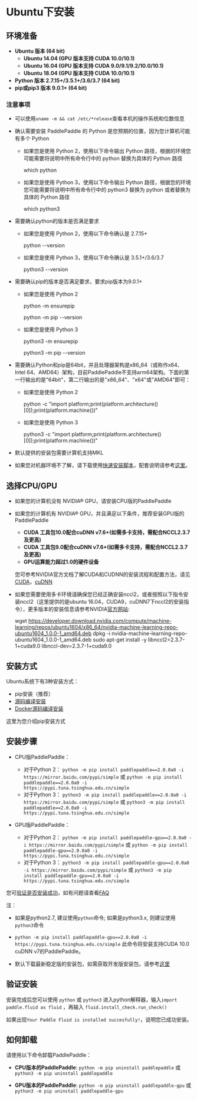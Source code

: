 # **Ubuntu下安装**

## 环境准备

* **Ubuntu 版本 (64 bit)**
    * **Ubuntu 14.04 (GPU 版本支持 CUDA 10.0/10.1)**
    * **Ubuntu 16.04 (GPU 版本支持 CUDA 9.0/9.1/9.2/10.0/10.1)**
    * **Ubuntu 18.04 (GPU 版本支持 CUDA 10.0/10.1)**
* **Python 版本 2.7.15+/3.5.1+/3.6/3.7 (64 bit)**
* **pip或pip3 版本 9.0.1+ (64 bit)**

### 注意事项

* 可以使用`uname -m && cat /etc/*release`查看本机的操作系统和位数信息
* 确认需要安装 PaddlePaddle 的 Python 是您预期的位置，因为您计算机可能有多个 Python

    * 如果您是使用 Python 2，使用以下命令输出 Python 路径，根据的环境您可能需要将说明中所有命令行中的 python 替换为具体的 Python 路径

        which python

    * 如果您是使用 Python 3，使用以下命令输出 Python 路径，根据您的环境您可能需要将说明中所有命令行中的 python3 替换为 python 或者替换为具体的 Python 路径

        which python3

* 需要确认python的版本是否满足要求

    * 如果您是使用 Python 2，使用以下命令确认是 2.7.15+

        python --version

    * 如果您是使用 Python 3，使用以下命令确认是 3.5.1+/3.6/3.7

        python3 --version

* 需要确认pip的版本是否满足要求，要求pip版本为9.0.1+

    * 如果您是使用 Python 2

        python -m ensurepip

        python -m pip --version

    * 如果您是使用 Python 3

        python3 -m ensurepip

        python3 -m pip --version

* 需要确认Python和pip是64bit，并且处理器架构是x86_64（或称作x64、Intel 64、AMD64）架构，目前PaddlePaddle不支持arm64架构。下面的第一行输出的是"64bit"，第二行输出的是"x86_64"、"x64"或"AMD64"即可：

    * 如果您是使用 Python 2

        python -c "import platform;print(platform.architecture()[0]);print(platform.machine())"

    * 如果您是使用 Python 3

        python3 -c "import platform;print(platform.architecture()[0]);print(platform.machine())"

* 默认提供的安装包需要计算机支持MKL
* 如果您对机器环境不了解，请下载使用[快速安装脚本](https://fast-install.bj.bcebos.com/fast_install.sh)，配套说明请参考[这里](https://github.com/PaddlePaddle/FluidDoc/blob/develop/doc/fluid/install/install_script.md)。

## 选择CPU/GPU

* 如果您的计算机没有 NVIDIA® GPU，请安装CPU版的PaddlePaddle

* 如果您的计算机有 NVIDIA® GPU，并且满足以下条件，推荐安装GPU版的PaddlePaddle
	* **CUDA 工具包10.0配合cuDNN v7.6+(如需多卡支持，需配合NCCL2.3.7及更高)**
	* **CUDA 工具包9.0配合cuDNN v7.6+(如需多卡支持，需配合NCCL2.3.7及更高)**
	* **GPU运算能力超过1.0的硬件设备**


	您可参考NVIDIA官方文档了解CUDA和CUDNN的安装流程和配置方法，请见[CUDA](https://docs.nvidia.com/cuda/cuda-installation-guide-linux/)，[cuDNN](https://docs.nvidia.com/deeplearning/sdk/cudnn-install/)

* 如果您需要使用多卡环境请确保您已经正确安装nccl2，或者按照以下指令安装nccl2（这里提供的是ubuntu 16.04，CUDA9，cuDNN7下nccl2的安装指令），更多版本的安装信息请参考NVIDIA[官方网站](https://developer.nvidia.com/nccl):


	wget https://developer.download.nvidia.com/compute/machine-learning/repos/ubuntu1604/x86_64/nvidia-machine-learning-repo-ubuntu1604_1.0.0-1_amd64.deb
	dpkg -i nvidia-machine-learning-repo-ubuntu1604_1.0.0-1_amd64.deb
	sudo apt-get install -y libnccl2=2.3.7-1+cuda9.0 libnccl-dev=2.3.7-1+cuda9.0



## 安装方式

Ubuntu系统下有3种安装方式：

* pip安装（推荐）
* [源码编译安装](./compile/compile_Ubuntu.html#ubt_source)
* [Docker源码编译安装](./compile/compile_Ubuntu.html#ubt_docker)

这里为您介绍pip安装方式

## 安装步骤

* CPU版PaddlePaddle：
  * 对于Python 2： `python -m pip install paddlepaddle==2.0.0a0 -i https://mirror.baidu.com/pypi/simple` 或 `python -m pip install paddlepaddle==2.0.0a0 -i https://pypi.tuna.tsinghua.edu.cn/simple`
  * 对于Python 3： `python3 -m pip install paddlepaddle==2.0.0a0 -i https://mirror.baidu.com/pypi/simple` 或 `python3 -m pip install paddlepaddle==2.0.0a0 -i https://pypi.tuna.tsinghua.edu.cn/simple`

* GPU版PaddlePaddle：
  * 对于Python 2： `python -m pip install paddlepaddle-gpu==2.0.0a0 -i https://mirror.baidu.com/pypi/simple` 或 `python -m pip install paddlepaddle-gpu==2.0.0a0 -i https://pypi.tuna.tsinghua.edu.cn/simple`
  * 对于Python 3： `python3 -m pip install paddlepaddle-gpu==2.0.0a0 -i https://mirror.baidu.com/pypi/simple` 或 `python3 -m pip install paddlepaddle-gpu==2.0.0a0 -i https://pypi.tuna.tsinghua.edu.cn/simple`

您可[验证是否安装成功](#check)，如有问题请查看[FAQ](./FAQ.html)

注：

* 如果是python2.7, 建议使用`python`命令; 如果是python3.x, 则建议使用`python3`命令

* `python -m pip install paddlepaddle-gpu==2.0.0a0 -i https://pypi.tuna.tsinghua.edu.cn/simple` 此命令将安装支持CUDA 10.0 cuDNN v7的PaddlePaddle。


* 默认下载最新稳定版的安装包，如需获取开发版安装包，请参考[这里](./Tables.html#ciwhls)

<a name="check"></a>
## 验证安装
安装完成后您可以使用 `python` 或 `python3` 进入python解释器，输入`import paddle.fluid as fluid` ，再输入
 `fluid.install_check.run_check()`

如果出现`Your Paddle Fluid is installed succesfully!`，说明您已成功安装。

## 如何卸载
请使用以下命令卸载PaddlePaddle：

* **CPU版本的PaddlePaddle**: `python -m pip uninstall paddlepaddle` 或 `python3 -m pip uninstall paddlepaddle`

* **GPU版本的PaddlePaddle**: `python -m pip uninstall paddlepaddle-gpu` 或 `python3 -m pip uninstall paddlepaddle-gpu`
